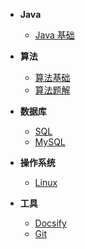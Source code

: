 * **Java**
  - [Java 基础](<https://dreamwhigh.github.io/Java-Notes/#/Java%20%E5%9F%BA%E7%A1%80>)
* **算法**
  - [算法基础](<https://dreamwhigh.github.io/Algorithm/#/%E7%AE%97%E6%B3%95%E5%9F%BA%E7%A1%80>)
  - [算法题解](<https://dreamwhigh.github.io/Algorithm/#/%E7%AE%97%E6%B3%95%E9%A2%98%E8%A7%A3>)
* **数据库**
  - [SQL](<https://dreamwhigh.github.io/Database-Notes/#/SQL>)
  - [MySQL](<https://dreamwhigh.github.io/Database-Notes/#/MySQL>)

* **操作系统**
  - [Linux](http://dreamwhigh.github.io/OS-Notes/#/Linux%20入门)
* **工具**
  - [Docsify](<https://dreamwhigh.github.io/Docsify-Notes/#/docsify>)
  - [Git](<https://dreamwhigh.github.io/Git-Notes/#/Git>)

